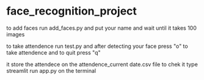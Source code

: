 # face_recognition_project
to add faces run add_faces.py and put your name and wait until it takes 100 images 


to take attendence run test.py and after detecting your face press "o" to take attendence and to quit press "q"



it store the attendece on the attendence_current date.csv file to chek it type streamlit run app.py on the terminal
